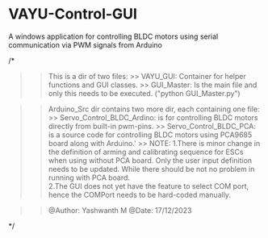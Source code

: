 # VAYU-Control-GUI
A windows application for controlling BLDC motors using serial communication via PWM signals from Arduino

/*
>> This is a dir of two files:
	>> VAYU_GUI: 	Container for helper functions and GUI classes.
	>> GUI_Master:	Is the main file and only this needs to be executed. ("python GUI_Master.py")

>> Arduino_Src dir contains two more dir, each containing one file:
	>> Servo_Control_BLDC_Ardino: 	is for controlling BLDC motors directly from built-in pwm-pins.
	>> Servo_Control_BLDC_PCA:	is a source code for controlling BLDC motors using PCA9685 board along with Arduino.'
	>> NOTE: 
		1.There is minor change in the definition of arming and calibrating sequence for ESCs when using without PCA board.
		  Only the user input definition needs to be updated. While there should be not no problem in running with PCA board.	
		2.The GUI does not yet have the feature to select COM port, hence the COMPort needs to be hard-coded manually.
		
>> @Author: Yashwanth M
>> @Date:   17/12/2023		

*/
